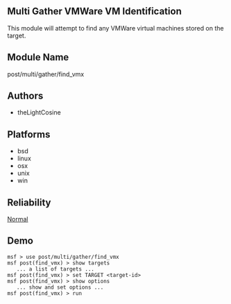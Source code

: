 ## Multi Gather VMWare VM Identification

This module will attempt to find any VMWare virtual machines 
stored on the target.


## Module Name
post/multi/gather/find_vmx

## Authors
* theLightCosine





## Platforms
* bsd
* linux
* osx
* unix
* win

## Reliability
[Normal](https://github.com/rapid7/metasploit-framework/wiki/Exploit-Ranking)

## Demo

```
msf > use post/multi/gather/find_vmx
msf post(find_vmx) > show targets
   ... a list of targets ...
msf post(find_vmx) > set TARGET <target-id>
msf post(find_vmx) > show options
   ... show and set options ...
msf post(find_vmx) > run
```
    
    